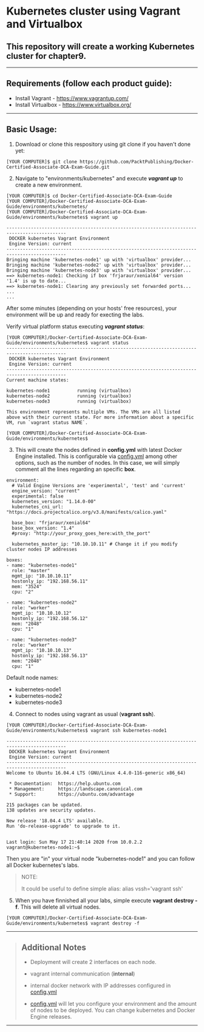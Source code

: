 # Kubernetes cluster using Vagrant and Virtualbox

## This repository will create a working Kubernetes cluster for chapter9.

----
## Requirements (follow each product guide):
 - Install Vagrant - https://www.vagrantup.com/
 - Install Virtualbox - https://www.virtualbox.org/
 
----

## Basic Usage:

1. Download or clone this respository using git clone if you haven't done yet:
```
[YOUR COMPUTER]$ git clone https://github.com/PacktPublishing/Docker-Certified-Associate-DCA-Exam-Guide.git
```

 
2. Navigate to "environments/kubernetes" and execute ___vagrant up___ to create a new environment.
```
[YOUR COMPUTER]$ cd Docker-Certified-Associate-DCA-Exam-Guide
[YOUR COMPUTER]/Docker-Certified-Associate-DCA-Exam-Guide/environments/kubernetes/
[YOUR COMPUTER]/Docker-Certified-Associate-DCA-Exam-Guide/environments/kubernetes$ vagrant up

--------------------------------------------------------------------------------------------
 DOCKER kubernetes Vagrant Environment
 Engine Version: current
--------------------------------------------------------------------------------------------
Bringing machine 'kubernetes-node1' up with 'virtualbox' provider...
Bringing machine 'kubernetes-node2' up with 'virtualbox' provider...
Bringing machine 'kubernetes-node3' up with 'virtualbox' provider...
==> kubernetes-node1: Checking if box 'frjaraur/xenial64' version '1.4' is up to date...
==> kubernetes-node1: Clearing any previously set forwarded ports...
...
...
```

After some minutes (depending on your hosts' free resources), your environment will be up and ready for execting the labs.

Verify virtual platform status executing ___vagrant status___:
```
[YOUR COMPUTER]/Docker-Certified-Associate-DCA-Exam-Guide/environments/kubernetes$ vagrant status
--------------------------------------------------------------------------------------------
 DOCKER kubernetes Vagrant Environment
 Engine Version: current
--------------------------------------------------------------------------------------------
Current machine states:

kubernetes-node1          running (virtualbox)
kubernetes-node2          running (virtualbox)
kubernetes-node3          running (virtualbox)

This environment represents multiple VMs. The VMs are all listed
above with their current state. For more information about a specific
VM, run `vagrant status NAME`.

[YOUR COMPUTER]/Docker-Certified-Associate-DCA-Exam-Guide/environments/kubernetes$ 
```

3. This will create the nodes defined in **config.yml** with latest Docker Engine installed. This is configurable via [config.yml](./config.yml) among other options, such as the number of nodes. In this case, we will simply comment all the lines regarding an specific __box__.
```
environment:
  # Valid Engine Versions are 'experimental', 'test' and 'current'
  engine_version: "current"
  experimental: false
  kubernetes_version: "1.14.0-00"
  kubernetes_cni_url: "https://docs.projectcalico.org/v3.8/manifests/calico.yaml"

  base_box: "frjaraur/xenial64"
  base_box_version: "1.4"
  #proxy: "http://your_proxy_goes_here:with_the_port"

  kubernetes_master_ip: "10.10.10.11" # Change it if you modify cluster nodes IP addresses

boxes:
- name: "kubernetes-node1"
  role: "master"
  mgmt_ip: "10.10.10.11"
  hostonly_ip: "192.168.56.11"
  mem: "3524"
  cpu: "2"

- name: "kubernetes-node2"
  role: "worker"
  mgmt_ip: "10.10.10.12"
  hostonly_ip: "192.168.56.12"
  mem: "2048"
  cpu: "1"

- name: "kubernetes-node3"
  role: "worker"
  mgmt_ip: "10.10.10.13"
  hostonly_ip: "192.168.56.13"
  mem: "2048"
  cpu: "1"
```



 Default node names:
  * kubernetes-node1
  * kubernetes-node2
  * kubernetes-node3

4. Connect to nodes using vagrant as usual (**vagrant ssh**).
```
[YOUR COMPUTER]/Docker-Certified-Associate-DCA-Exam-Guide/environments/kubernetes$ vagrant ssh kubernetes-node1

--------------------------------------------------------------------------------------------
 DOCKER kubernetes Vagrant Environment
 Engine Version: current
--------------------------------------------------------------------------------------------
Welcome to Ubuntu 16.04.4 LTS (GNU/Linux 4.4.0-116-generic x86_64)

 * Documentation:  https://help.ubuntu.com
 * Management:     https://landscape.canonical.com
 * Support:        https://ubuntu.com/advantage

215 packages can be updated.
138 updates are security updates.

New release '18.04.4 LTS' available.
Run 'do-release-upgrade' to upgrade to it.


Last login: Sun May 17 21:40:14 2020 from 10.0.2.2
vagrant@kubernetes-node1:~$ 
```

Then you are "in" your virtual node "kubernetes-node1" and you can follow all Docker kubernetes's labs.


>NOTE:
>
>It could be useful to define simple alias:
> alias vssh='vagrant ssh'
>

5. When you have finnished all your labs, simple execute **vagrant destroy -f**. This will delete all virtual nodes.
```
[YOUR COMPUTER]/Docker-Certified-Associate-DCA-Exam-Guide/environments/kubernetes$ vagrant destroy -f
```

---
>## __Additional Notes__
>
>* Deployment will create 2 interfaces on each node.
> * vagrant internal communication (**internal**)
> * internal docker network with IP addresses configured in [config.yml](./config.yml)
>
>
>* [config.yml](./config.yml) will let you configure your environment and the amount of nodes to be deployed. You can change kubernetes and Docker Engine releases.

---